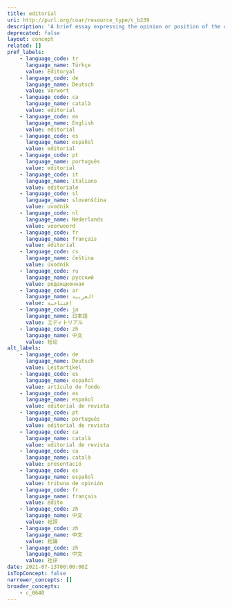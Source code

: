 ```yaml
---
title: editorial
uri: http://purl.org/coar/resource_type/c_b239
description: 'A brief essay expressing the opinion or position of the chief editor(s) of a (academic) journal with respect to a current political, social, cultural, or professional issue. [Source: Adapted from ODLIS [Source: http://www.abc-clio.com/ODLIS/odlis_e.aspx ]'
deprecated: false
layout: concept
related: []
pref_labels:
    - language_code: tr
      language_name: Türkçe
      value: Editoryal
    - language_code: de
      language_name: Deutsch
      value: Vorwort
    - language_code: ca
      language_name: català
      value: editorial
    - language_code: en
      language_name: English
      value: editorial
    - language_code: es
      language_name: español
      value: editorial
    - language_code: pt
      language_name: português
      value: editorial
    - language_code: it
      language_name: italiano
      value: editoriale
    - language_code: sl
      language_name: slovenščina
      value: uvodnik
    - language_code: nl
      language_name: Nederlands
      value: voorwoord
    - language_code: fr
      language_name: français
      value: éditorial
    - language_code: cs
      language_name: čeština
      value: úvodník
    - language_code: ru
      language_name: русский
      value: редакционная
    - language_code: ar
      language_name: العربية
      value: افتتاحية
    - language_code: ja
      language_name: 日本語
      value: エディトリアル
    - language_code: zh
      language_name: 中文
      value: 社论
alt_labels:
    - language_code: de
      language_name: Deutsch
      value: Leitartikel
    - language_code: es
      language_name: español
      value: artículo de fondo
    - language_code: es
      language_name: español
      value: editorial de revista
    - language_code: pt
      language_name: português
      value: editorial de revista
    - language_code: ca
      language_name: català
      value: editorial de revista
    - language_code: ca
      language_name: català
      value: presentació
    - language_code: es
      language_name: español
      value: tribuna de opinión
    - language_code: fr
      language_name: français
      value: édito
    - language_code: zh
      language_name: 中文
      value: 社評
    - language_code: zh
      language_name: 中文
      value: 社論
    - language_code: zh
      language_name: 中文
      value: 社评
date: 2021-07-13T00:00:00Z
isTopConcept: false
narrower_concepts: []
broader_concepts:
    - c_0640
---
```


